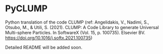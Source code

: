 # PyCLUMP

Python translation of the code CLUMP (ref: Angelidakis, V., Nadimi, S., Otsubo, M., & Utili, S. (2021). CLUMP: A Code Library to generate Universal Multi-sphere Particles. In SoftwareX (Vol. 15, p. 100735). Elsevier BV. https://doi.org/10.1016/j.softx.2021.100735)


Detailed README will be added soon.
